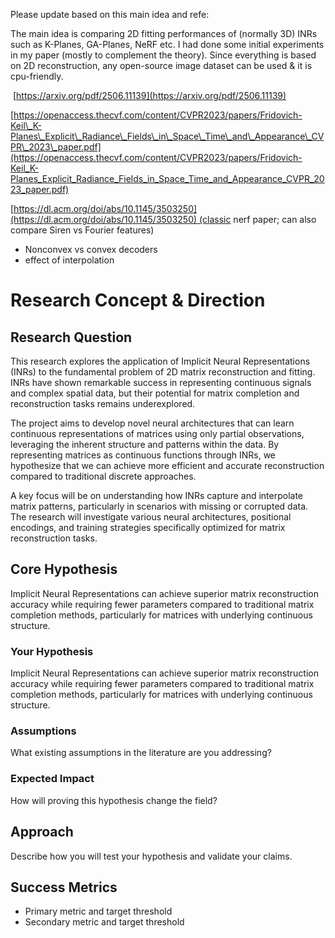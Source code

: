 Please update based on this main idea and refe:

The main idea is comparing 2D fitting performances of (normally 3D) INRs such as K-Planes, GA-Planes, NeRF etc. I had done some initial experiments in my paper (mostly to complement the theory). Since everything is based on 2D reconstruction, any open-source image dataset can be used & it is cpu-friendly.

 [https://arxiv.org/pdf/2506.11139](https://arxiv.org/pdf/2506.11139)

[https://openaccess.thecvf.com/content/CVPR2023/papers/Fridovich-Keil\_K-Planes\_Explicit\_Radiance\_Fields\_in\_Space\_Time\_and\_Appearance\_CVPR\_2023\_paper.pdf](https://openaccess.thecvf.com/content/CVPR2023/papers/Fridovich-Keil_K-Planes_Explicit_Radiance_Fields_in_Space_Time_and_Appearance_CVPR_2023_paper.pdf)

[https://dl.acm.org/doi/abs/10.1145/3503250](https://dl.acm.org/doi/abs/10.1145/3503250) (classic nerf paper; can also compare Siren vs Fourier features)

* Nonconvex vs convex decoders
* effect of interpolation

# Research Concept & Direction

## Research Question

This research explores the application of Implicit Neural Representations (INRs) to the fundamental problem of 2D matrix reconstruction and fitting. INRs have shown remarkable success in representing continuous signals and complex spatial data, but their potential for matrix completion and reconstruction tasks remains underexplored.

The project aims to develop novel neural architectures that can learn continuous representations of matrices using only partial observations, leveraging the inherent structure and patterns within the data. By representing matrices as continuous functions through INRs, we hypothesize that we can achieve more efficient and accurate reconstruction compared to traditional discrete approaches.

A key focus will be on understanding how INRs capture and interpolate matrix patterns, particularly in scenarios with missing or corrupted data. The research will investigate various neural architectures, positional encodings, and training strategies specifically optimized for matrix reconstruction tasks.

## Core Hypothesis

Implicit Neural Representations can achieve superior matrix reconstruction accuracy while requiring fewer parameters compared to traditional matrix completion methods, particularly for matrices with underlying continuous structure.

### Your Hypothesis

Implicit Neural Representations can achieve superior matrix reconstruction accuracy while requiring fewer parameters compared to traditional matrix completion methods, particularly for matrices with underlying continuous structure.

### Assumptions

What existing assumptions in the literature are you addressing?

### Expected Impact

How will proving this hypothesis change the field?

## Approach

Describe how you will test your hypothesis and validate your claims.

## Success Metrics

* Primary metric and target threshold
* Secondary metric and target threshold